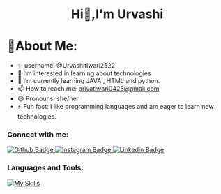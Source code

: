 <h1 align="center">Hi👋,I'm Urvashi</h1>

 # 💫About Me:
 
- ✨ username: @Urvashitiwari2522
- 👀 I’m interested in learning about technologies
- 🌱 I’m currently learning JAVA , HTML and python. 
- 📫 How to reach me: priyatiwari0425@gmail.com
- 😄 Pronouns: she/her
- ⚡ Fun fact: I like programming languages and am eager to learn new technologies. 

### Connect with me:
<div id="badges">
  <a href="https://github.com/urvashitiwari2522"\>
    <img src="https://img.shields.io/badge/Github-white?style=for-the-badge&logo=Github&logoColor=black" alt="Github Badge"/>
  </a>
   <a href="https://www.instagram.com/urvashi_tiwari2208">
    <img src="https://img.shields.io/badge/Instagram-purple?style=for-the-badge&logo=instagram&logoColor=white" alt="Instagram Badge"/>
  </a>
  <a href="https://www.linkedin.com/in/urvashi-tiwari2208">
    <img src="https://img.shields.io/badge/Linkedin-blue?style=for-the-badge&logo=Linkedin&logoColor=white" alt="Linkedin Badge"/>
  </a>
</div>
 
### Languages and Tools:
[![My Skills](https://skillicons.dev/icons?i=c,java,python,linux,html,mysql,artificialintelligence)](https://skillicons.dev)

